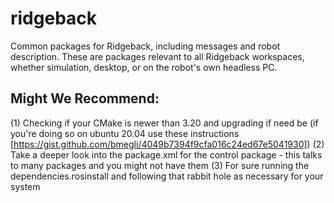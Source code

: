 ridgeback
=========

Common packages for Ridgeback, including messages and robot description. These are packages relevant
to all Ridgeback workspaces, whether simulation, desktop, or on the robot's own headless PC.


## Might We Recommend:
(1) Checking if your CMake is newer than 3.20 and upgrading if need be
(if you're doing so on ubuntu 20.04 use these instructions [https://gist.github.com/bmegli/4049b7394f9cfa016c24ed67e5041930])
(2) Take a deeper look into the package.xml for the control package - this talks to many packages and you might not have them
(3) For sure running the dependencies.rosinstall and following that rabbit hole as necessary for your system

